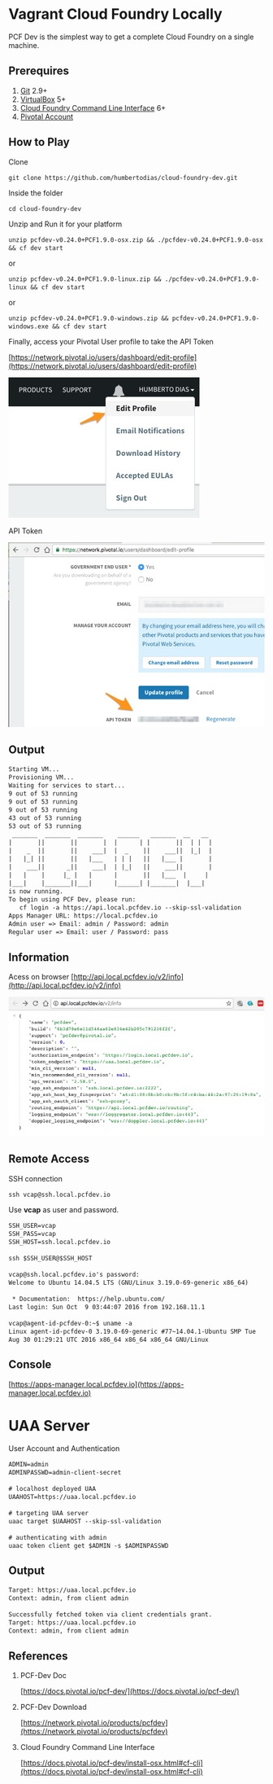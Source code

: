 # Vagrant Cloud Foundry Locally

PCF Dev is the simplest way to get a complete Cloud Foundry on a single machine.


## Prerequires

1. [Git](https://git-scm.com/downloads) 2.9+
2. [VirtualBox](https://www.virtualbox.org/wiki/Downloads) 5+
3. [Cloud Foundry Command Line Interface](https://docs.cloudfoundry.org/cf-cli/install-go-cli.html) 6+
4. [Pivotal Account](https://network.pivotal.io)

## How to Play

Clone

```
git clone https://github.com/humbertodias/cloud-foundry-dev.git
```

Inside the folder

```
cd cloud-foundry-dev
```

Unzip and Run it for your platform

```
unzip pcfdev-v0.24.0+PCF1.9.0-osx.zip && ./pcfdev-v0.24.0+PCF1.9.0-osx && cf dev start
```

or

```
unzip pcfdev-v0.24.0+PCF1.9.0-linux.zip && ./pcfdev-v0.24.0+PCF1.9.0-linux && cf dev start
```

or

```
unzip pcfdev-v0.24.0+PCF1.9.0-windows.zip && pcfdev-v0.24.0+PCF1.9.0-windows.exe && cf dev start
```

Finally, access your Pivotal User profile to take the API Token

[https://network.pivotal.io/users/dashboard/edit-profile](https://network.pivotal.io/users/dashboard/edit-profile)

![Pivotal User Profile](doc/pcf-user-profile.png)

API Token

![Pivotal User Profile](doc/pcf-api-token.png)


## Output

```
Starting VM...
Provisioning VM...
Waiting for services to start...
9 out of 53 running
9 out of 53 running
9 out of 53 running
43 out of 53 running
53 out of 53 running
 _______  _______  _______    ______   _______  __   __
|       ||       ||       |  |      | |       ||  | |  |
|    _  ||       ||    ___|  |  _    ||    ___||  |_|  |
|   |_| ||       ||   |___   | | |   ||   |___ |       |
|    ___||      _||    ___|  | |_|   ||    ___||       |
|   |    |     |_ |   |      |       ||   |___  |     |
|___|    |_______||___|      |______| |_______|  |___|
is now running.
To begin using PCF Dev, please run:
   cf login -a https://api.local.pcfdev.io --skip-ssl-validation
Apps Manager URL: https://local.pcfdev.io
Admin user => Email: admin / Password: admin
Regular user => Email: user / Password: pass
```

## Information

Acess on browser [http://api.local.pcfdev.io/v2/info](http://api.local.pcfdev.io/v2/info)

![Preview](doc/pcfdev-info.png)


## Remote Access

SSH connection

```
ssh vcap@ssh.local.pcfdev.io
```

Use **vcap** as user and password.

```
SSH_USER=vcap
SSH_PASS=vcap
SSH_HOST=ssh.local.pcfdev.io

ssh $SSH_USER@$SSH_HOST

vcap@ssh.local.pcfdev.io's password: 
Welcome to Ubuntu 14.04.5 LTS (GNU/Linux 3.19.0-69-generic x86_64)

 * Documentation:  https://help.ubuntu.com/
Last login: Sun Oct  9 03:44:07 2016 from 192.168.11.1

vcap@agent-id-pcfdev-0:~$ uname -a
Linux agent-id-pcfdev-0 3.19.0-69-generic #77~14.04.1-Ubuntu SMP Tue Aug 30 01:29:21 UTC 2016 x86_64 x86_64 x86_64 GNU/Linux
```

## Console

[https://apps-manager.local.pcfdev.io](https://apps-manager.local.pcfdev.io)


# UAA Server

User Account and Authentication

```
ADMIN=admin
ADMINPASSWD=admin-client-secret

# localhost deployed UAA
UAAHOST=https://uaa.local.pcfdev.io

# targeting UAA server
uaac target $UAAHOST --skip-ssl-validation

# authenticating with admin
uaac token client get $ADMIN -s $ADMINPASSWD
```

##  Output

```
Target: https://uaa.local.pcfdev.io
Context: admin, from client admin

Successfully fetched token via client credentials grant.
Target: https://uaa.local.pcfdev.io
Context: admin, from client admin
```

## References

1. PCF-Dev Doc
	
	[https://docs.pivotal.io/pcf-dev/](https://docs.pivotal.io/pcf-dev/)

2. PCF-Dev Download

	[https://network.pivotal.io/products/pcfdev](https://network.pivotal.io/products/pcfdev)
	
3. Cloud Foundry Command Line Interface

	[https://docs.pivotal.io/pcf-dev/install-osx.html#cf-cli](https://docs.pivotal.io/pcf-dev/install-osx.html#cf-cli)
